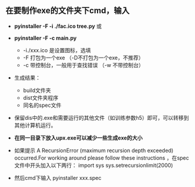 ## 在要制作exe的文件夹下cmd，输入

* **pyinstaller -F -i ./fac.ico tree.py**
  或
* **pyinstaller -F -c main.py**
  * -i./xxx.ico  是设置图标，选填
  * -F 打包为一个exe （-D不打包为一个exe，不推荐）
  * -c 带控制台，一般用于查找错误 （-w 不带控制台）
  
* 生成结果：
  * build文件夹
  * dist文件夹程序
  * 同名的spec文件
  
* 保留dis中的.exe和需要运行的其他文件（如训练参数h5）即可，可以转移到其他计算机运行。
* **在同一目录下放入upx.exe可以减少一些生成exe的大小**

* 如果提示 A RecursionError (maximum recursion depth exceeded) occurred.For working around please follow these instructions ，在spec文件中开头加入以下两行：
import sys
sys.setrecursionlimit(2000)
* 然后cmd下输入
pyinstaller xxx.spec